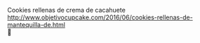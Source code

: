 Cookies rellenas de crema de cacahuete	http://www.objetivocupcake.com/2016/06/cookies-rellenas-de-mantequilla-de.html	
਍